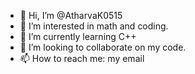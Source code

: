 - 👋 Hi, I’m @AtharvaK0515
- 👀 I’m interested in math and coding.
- 🌱 I’m currently learning C++
- 💞️ I’m looking to collaborate on my code.
- 📫 How to reach me: my email

<!---
AtharvaK0515/AtharvaK0515 is a ✨ special ✨ repository because its `README.md` (this file) appears on your GitHub profile.
You can click the Preview link to take a look at your changes.
--->
